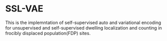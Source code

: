# SSL-VAE
This is the implemntation of self-supervised auto and variational encoding for unsupervised and self-supervised dwelling localization and counting in frocibly displaced population(FDP) sites. 
